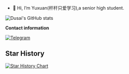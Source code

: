 - 👋 Hi, I’m Yuxuan(杆杆只爱学习),a senior high student.

![Dusai's GitHub stats](https://github-readme-stats.vercel.app/api?username=Stick-Study)

**Contact information**

[![Telegram](https://img.shields.io/badge/杆杆只爱学习-0088CC???style=for-the-badge&logo=telegram&logoColor=FFFFFF&labelColor=0088CC)](https://t.me/Stick_Study)

## Star History

[![Star History Chart](https://api.star-history.com/svg?repos=Stick-Study/Universal-EFI-for-Intel-Hybrid-Architecture&type=Date)](https://star-history.com/#Stick-Study/Universal-EFI-for-Intel-Hybrid-Architecture&Date)
